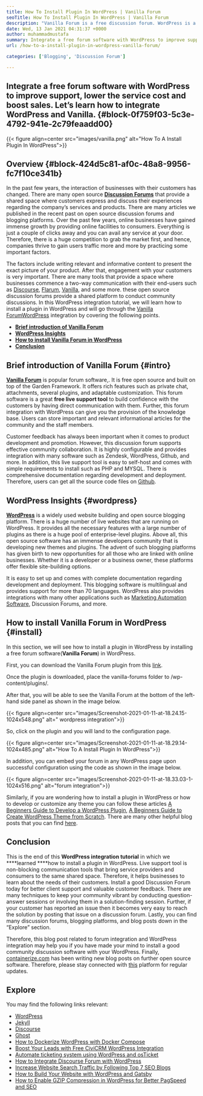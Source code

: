 ```yaml
---
title: How To Install Plugin In WordPress | Vanilla Forum
seoTitle: How To Install Plugin In WordPress | Vanilla Forum
description: "Vanilla Forum is a free discussion forum. WordPress is a popular enterprise-level open-source CMS. Let's learn how to install Vanilla Forum at WordPress."
date: Wed, 13 Jan 2021 04:31:37 +0000
author: muhammadmustafa
summary: Integrate a free forum software with WordPress to improve support, lower the service cost and boost sales. Let’s learn how to integrate WordPress and Vanilla.
url: /how-to-a-install-plugin-in-wordpress-vanilla-forum/

categories: ['Blogging', 'Discussion Forum']

---
```

## Integrate a free forum software with WordPress to improve support, lower the service cost and boost sales. Let’s learn how to integrate WordPress and Vanilla. {#block-0f759f03-5c3e-4792-941e-2c79feaadd00}

{{< figure align=center src="images/vanilla.png" alt="How To A Install Plugin In WordPress">}}  

## Overview {#block-424d5c81-af0c-48a8-9956-fc7f10ce341b}

In the past few years, the interaction of businesses with their customers has changed. There are many open source [**Discussion Forums**][1] that provide a shared space where customers express and discuss their experiences regarding the company’s services and products. There are many articles we published in the recent past on open source discussion forums and blogging platforms. Over the past few years, online businesses have gained immense growth by providing online facilities to consumers. Everything is just a couple of clicks away and you can avail any service at your door. Therefore, there is a huge competition to grab the market first, and hence, companies thrive to gain users traffic more and more by practicing some important factors.

The factors include writing relevant and informative content to present the exact picture of your product. After that, engagement with your customers is very important. There are many tools that provide a space where businesses commence a two-way communication with their end-users such as [Discourse][2], [Flarum][3], [Vanilla][4], and some more. these open source discussion forums provide a shared platform to conduct community discussions. In this WordPress integration tutorial, we will learn how to install a plugin in WordPress and will go through the [Vanilla Forum][5][WordPress][6] integration by covering the following points.

  * **[Brief introduction of Vanilla Forum][7]**
  * **[WordPress Insights][8]**
  * **[How to install Vanilla Forum in WordPress][9]**
  * **[Conclusion][10]**

## Brief introduction of Vanilla Forum {#intro}

**[Vanilla Forum][5]** is popular forum software,. It is free open source and built on top of the Garden Framework. It offers rich features such as private chat, attachments, several plugins, and adaptable customization. This forum software is a great **free live support tool** to build confidence with the customers by having direct communication with them. Further, this forum integration with WordPress can give you the provision of the knowledge base. Users can store important and relevant informational articles for the community and the staff members. 

Customer feedback has always been important when it comes to product development and promotion. However, this discussion forum supports effective community collaboration. It is highly configurable and provides integration with many software such as Zendesk, WordPress, Github, and more. In addition, this live support tool is easy to self-host and comes with simple requirements to install such as PHP and MYSQL. There is comprehensive documentation regarding development and deployment. Therefore, users can get all the source code files on [Github][11].

## WordPress Insights {#wordpress}

**[WordPress][6]** is a widely used website building and open source blogging platform. There is a huge number of live websites that are running on WordPress. It provides all the necessary features with a large number of plugins as there is a huge pool of enterprise-level plugins. Above all, this open source software has an immense developers community that is developing new themes and plugins. The advent of such blogging platforms has given birth to new opportunities for all those who are linked with online businesses. Whether it is a developer or a business owner, these platforms offer flexible site-building options.

It is easy to set up and comes with complete documentation regarding development and deployment. This blogging software is multilingual and provides support for more than 70 languages. WordPress also provides integrations with many other applications such as [Marketing Automation Software][12], Discussion Forums, and more.

## How to install Vanilla Forum in WordPress {#install}

In this section, we will see how to install a plugin in WordPress by installing a free forum software(**Vanilla Forum**) in WordPress.

First, you can download the Vanilla Forum plugin from this [link][13].

Once the plugin is downloaded, place the vanilla-forums folder to /wp-content/plugins/.

After that, you will be able to see the Vanilla Forum at the bottom of the left-hand side panel as shown in the image below.

{{< figure align=center src="images/Screenshot-2021-01-11-at-18.24.15-1024x548.png" alt=" wordpress integration">}}  

So, click on the plugin and you will land to the configuration page.

{{< figure align=center src="images/Screenshot-2021-01-11-at-18.29.14-1024x485.png" alt="How To A Install Plugin In WordPress">}}  

In addition, you can embed your forum in any WordPress page upon successful configuration using the code as shown in the image below.

{{< figure align=center src="images/Screenshot-2021-01-11-at-18.33.03-1-1024x516.png" alt="forum integration">}}  

Similarly, if you are wondering how to install a plugin in WordPress or how to develop or customize any theme you can follow these articles [A Beginners Guide to Develop a WordPress Plugin][14], [A Beginners Guide to Create WordPress Theme from Scratch][15]. There are many other helpful blog posts that you can find [here][16]. 

## Conclusion

This is the end of this **WordPress integration tutorial** in which we ****learned ****how to install a plugin in WordPress. Live support tool is non-blocking communication tools that bring service providers and consumers to the same shared space. Therefore, it helps businesses to learn about the needs of their customers. Install a good Discussion Forum today for better client support and valuable customer feedback. There are many techniques to keep your community vibrant by conducting question-answer sessions or involving them in a solution-finding session. Further, if your customer has reported an issue then it becomes very easy to reach the solution by posting that issue on a discussion forum. Lastly, you can find many discussion forums, blogging platforms, and blog posts down in the “Explore” section.

Therefore, this blog post related to forum integration and WordPress integration may help you if you have made your mind to install a good community discussion software with your WordPress. Finally, [containerize.com][17] has been writing new blog posts on further open source software. Therefore, please stay connected with [this][16] platform for regular updates.

## Explore

You may find the following links relevant:

  * [WordPress][18]
  * [Jekyll][19]
  * [Discourse][2]
  * [Ghost][20]
  * [How to Dockerize WordPress with Docker Compose][21]
  * [Boost Your Leads with Free CiviCRM WordPress Integration][22]
  * [Automate ticketing system using WordPress and osTicket][23]
  * [How to Integrate Discourse Forum with WordPress][24]
  * [Increase Website Search Traffic by Following Top 7 SEO Blogs][25]
  * [How to Build Your Website with WordPress and Gatsby][26]
  * [How to Enable GZIP Compression in WordPress for Better PagSpeed and SEO][27]

 [1]: https://products.containerize.com/discussion-forum
 [2]: https://products.containerize.com/discussion-forum/discourse/
 [3]: https://products.containerize.com/discussion-forum/flarum/
 [4]: https://products.containerize.com/discussion-forum/vanilla/
 [5]: https://products.containerize.com/discussion-forum/vanilla
 [6]: https://products.containerize.com/blogging/wordpress
 [7]: #intro
 [8]: #wordpress
 [9]: #install
 [10]: #Conclusion
 [11]: https://github.com/vanilla/vanilla
 [12]: https://products.containerize.com/marketing-automation
 [13]: https://wordpress.org/plugins/vanilla-forums/
 [14]: https://blog.containerize.com/2020/11/13/a-beginners-guide-to-develop-a-wordpress-plugin/
 [15]: https://blog.containerize.com/blogging/a-beginners-guide-to-create-wordpress-theme-from-scratch/

 [16]: https://blog.containerize.com/
 [17]: https://www.containerize.com/
 [18]: https://products.containerize.com/blogging/wordpress/
 [19]: https://products.containerize.com/blogging/jekyll/
 [20]: https://products.containerize.com/blogging/ghost/
 [21]: https://blog.containerize.com/blogging/how-to-dockerize-wordpress-docker-wordpress/
 [22]: https://blog.containerize.com/blogging/civicrm-wordpress-integration-wordpress-tutorial/
 [23]: https://blog.containerize.com/blogging/automate-ticketing-system-using-wordpress-and-osticket/

 [24]: https://blog.containerize.com/blogging/how-to-integrate-discourse-forum-with-wordpress/

 [25]: https://blog.containerize.com/blogging/increase-website-search-traffic-by-following-top-7-seo-blogs/

 [26]: https://blog.containerize.com/blogging/how-does-gatsby-integrate-with-wordpress-gatsby-wordpress/
 [27]: https://blog.containerize.com/2020/12/12/how-to-enable-gzip-compression-in-wordpress-for-better-speed/